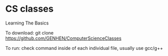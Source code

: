 # CS classes
Learning The Basics

To download: git clone https://github.com/GENHEN/ComputerScienceClasses

To run: check command inside of each individual file, usually use gcc/g++
